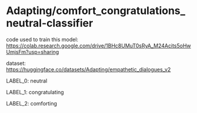 

# Adapting/comfort_congratulations_neutral-classifier
code used to train this model: https://colab.research.google.com/drive/1BHc8UMuT0sRyA_M24Acits5oHwUmjsFm?usp=sharing

dataset: https://huggingface.co/datasets/Adapting/empathetic_dialogues_v2

LABEL_0: neutral

LABEL_1: congratulating

LABEL_2: comforting